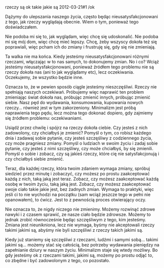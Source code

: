 rzeczy są ok takie jakie są
2012-03-21#1
/ok

Dążymy do ulepszania naszego życia, często będąc nieusatysfakcjonowani z tego, jak rzeczy wyglądają obecnie. Wiem o tym, ponieważ tego doświadczałem.

Nie podoba mi się to, jak wyglądam, więc chcę się udoskonalić. Nie podoba mi się mój dom, więc chcę mieć lepszy. Chcę, żeby wszyscy dokoła też się poprawiali, więc pcham ich do zmiany i frustruję się, gdy się nie zmieniają.

Ta walka nie ma końca. Kiedy jesteśmy nieusatysfakcjonowani różnymi rzeczami, włączając w to nas samych, to dokonujemy zmian. No i co? Wciąż jesteśmy nieusatysfakcjonowani, ponieważ źródłem tego problemu nie są rzeczy dokoła nas (ani to jak wyglądamy etc), lecz oczekiwania. Oczekujemy, że wszystko będzie inne.

Oznacza to, że w pewien sposób ciągle jesteśmy nieszczęśliwi. Rzeczy nie spełniają naszych oczekiwań. Próbujemy więc naprawić ten problem zmieniając świat dokoła nas, próbując zmienić innych, próbując zmienić siebie. Nasz pęd do wydawania, konsumowania, kupowania nowych rzeczy&#8230; również jest w tym zakorzeniony. Minimalizm jest próbą naprawienia tego pędu, lecz można tego dokonać dopiero, gdy zajmiemy się źródłem problemu: oczekiwaniami.

Usiądź przez chwilę i spójrz na rzeczy dokoła ciebie. Czy jesteś z nich zadowolony, czy chciałbyś je zmienić? Pomyśl o tym, co robisz każdego dnia i zadawaj sobie pytanie, czy jesteś szczęśliwy z codziennego życia, czy może pragniesz zmiany. Pomyśl o ludziach w swoim życiu i zadaj sobie pytanie, czy jesteś z nimi szczęśliwy, czy może chciałbyś, by się zmienili. Pomyśl o sobie i zobacz, czy są jakieś rzeczy, które cię nie satysfakcjonują i czy chciałbyś siebie zmienić.

Teraz, dla każdej rzeczy, która twoim zdaniem wymaga zmiany, spróbuj siedzieć przez minutę i zobaczyć, czy możesz po prostu zaakceptować każdą z nich, taką jaką jest teraz. Zobacz, czy możesz zaakceptować każdą osobę w twoim życiu, taką jaką jest. Zobacz, czy możesz zaakceptować swoje ciało takie jakie jest, bez żadnych zmian. Wymaga to praktyki, więc jeśli ci to nie wychodzi na początku (sam wciąż jeszcze tego w pełni nie opanowałem), to ćwicz. Jest to z pewnością proces otwierający oczy.

Nie oznacza to, że nigdy niczego nie zmienimy. Możemy rozwinąć zdrowe nawyki i z czasem sprawić, ze nasze ciało będzie zdrowsze. Możemy to jednak zrobić równocześnie będąc szczęśliwym z tego, kim jesteśmy. Zmiana jest nieunikniona, lecz nie wymaga, byśmy nie akceptowali rzeczy takimi jakimi są, abyśmy nie byli szczęśliwi z rzeczy takich jakimi są.

Kiedy już staniemy się szczęśliwi z rzeczami, ludźmi i samymi sobą&#8230; takimi jakimi są&#8230; możemy stać się całością, bez potrzeby wydawania pieniędzy na zapełnianie dziury w naszym życiu. Minimalizm staje się wtedy możliwy. Bo gdy jesteśmy ok z rzeczami takimi, jakimi są, możemy po prostu odjąć to, co zbędne i być zadowolonym z tego, co pozostało.
